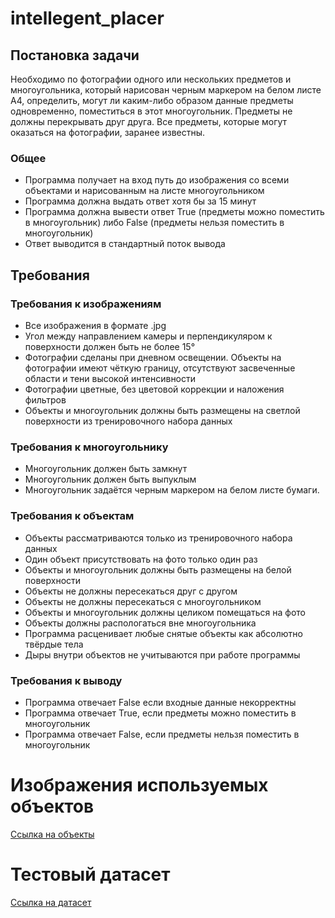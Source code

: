 # intellegent_placer
## Постановка задачи
Необходимо по фотографии одного или нескольких предметов и многоугольника, который нарисован черным маркером на белом листе A4, определить, могут ли каким-либо образом данные предметы одновременно, поместиться в этот многоугольник. Предметы не должны перекрывать друг друга. Все предметы, которые могут оказаться на фотографии, заранее известны.

### Общее
* Программа получает на вход путь до изображения со всеми объектами и нарисованным на листе многоугольником
* Программа должна выдать ответ хотя бы за 15 минут
* Программа должна вывести ответ True (предметы можно поместить в многоугольник) либо False (предметы нельзя поместить в многоугольник)
* Ответ выводится в стандартный поток вывода

## Требования
### Требования к изображениям
* Все изображения в формате .jpg
* Угол между направлением камеры и перпендикуляром к поверхности должен быть не более 15°
* Фотографии сделаны при дневном освещении. Объекты на фотографии имеют чёткую границу, отсутствуют засвеченные области и тени высокой интенсивности
* Фотографии цветные, без цветовой коррекции и наложения фильтров
* Объекты и многоугольник должны быть размещены на светлой поверхности из тренировочного набора данных

### Требования к многоугольнику
* Многоугольник должен быть замкнут
* Многоугольник должен быть выпуклым
* Многоугольник задаётся черным маркером на белом листе бумаги.

### Требования к объектам
* Объекты рассматриваются только из тренировочного набора данных
* Один объект присутствовать на фото только один раз
* Объекты и многоугольник должны быть размещены на белой поверхности
* Объекты не должны пересекаться друг с другом
* Объекты не должны пересекаться с многоугольником
* Объекты и многоугольник должны целиком помещаться на фото
* Объекты должны распологаться вне многоугольника
* Программа расценивает любые снятые объекты как абсолютно твёрдые тела
* Дыры внутри объектов не учитываются при работе программы

### Требования к выводу
* Программа отвечает False если входные данные некорректны
* Программа отвечает True, если предметы можно поместить в многоугольник
* Программа отвечает False, если предметы нельзя поместить в многоугольник

# Изображения используемых объектов
[Ссылка на объекты](primitives)

# Тестовый датасет
[Ссылка на датасет](dataset)

